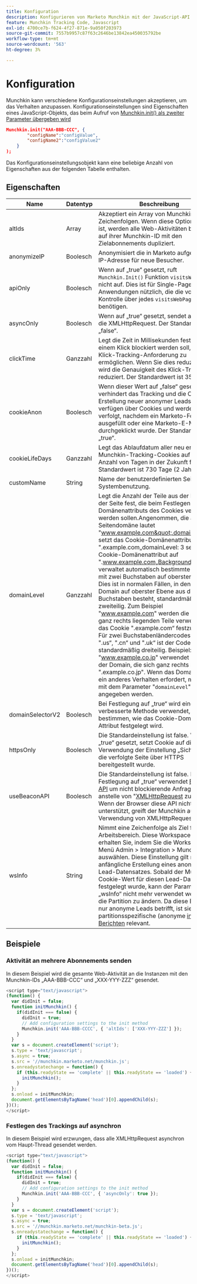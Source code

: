 ```yaml
---
title: Konfiguration
description: Konfigurieren von Marketo Munchkin mit der JavaScript-API. Erfahren Sie mehr über Munchkin.init-Einstellungen wie altIds, anonymizeIP, asyncOnly, Cookie Life, domainLevel, Beacon-API.
feature: Munchkin Tracking Code, Javascript
exl-id: 4700ce7b-f624-4f27-871e-9a050f203973
source-git-commit: 7557b9957c87f63c2646be13842ea450035792be
workflow-type: tm+mt
source-wordcount: '563'
ht-degree: 3%

---
```


# Konfiguration

Munchkin kann verschiedene Konfigurationseinstellungen akzeptieren, um das Verhalten anzupassen. Konfigurationseinstellungen sind Eigenschaften eines JavaScript-Objekts, das beim Aufruf von [Munchkin.init() als zweiter Parameter übergeben wird](api-reference.md#munchkin_init)

```json
Munchkin.init("AAA-BBB-CCC", {
        "configName":"configValue",
        "configName2":"configValue2"
    }
);
```

Das Konfigurationseinstellungsobjekt kann eine beliebige Anzahl von Eigenschaften aus der folgenden Tabelle enthalten.

## Eigenschaften

| Name | Datentyp | Beschreibung |
|---|---|---|
| altIds | Array | Akzeptiert ein Array von Munchkin ID-Zeichenfolgen. Wenn diese Option aktiviert ist, werden alle Web-Aktivitäten basierend auf ihrer Munchkin-ID mit den Zielabonnements dupliziert. |
| anonymizeIP | Boolesch | Anonymisiert die in Marketo aufgezeichnete IP-Adresse für neue Besucher. |
| apiOnly | Boolesch | Wenn auf „true“ gesetzt, ruft `Munchkin.Init()` Funktion `visitsWebPage` nicht auf. Dies ist für Single-Page-Web-Anwendungen nützlich, die die volle Kontrolle über jedes `visitsWebPage`-Ereignis benötigen. |
| asyncOnly | Boolesch | Wenn auf „true“ gesetzt, sendet asynchron die XMLHttpRequest. Der Standardwert ist „false“. |
| clickTime | Ganzzahl | Legt die Zeit in Millisekunden fest, die nach einem Klick blockiert werden soll, um die Klick-Tracking-Anforderung zu ermöglichen. Wenn Sie dies reduzieren, wird die Genauigkeit des Klick-Trackings reduziert. Der Standardwert ist 350 ms. |
| cookieAnon | Boolesch | Wenn dieser Wert auf „false“ gesetzt ist, verhindert das Tracking und die Cookie-Erstellung neuer anonymer Leads. Leads verfügen über Cookies und werden verfolgt, nachdem ein Marketo-Formular ausgefüllt oder eine Marketo-E-Mail durchgeklickt wurde. Der Standardwert ist „true“. |
| cookieLifeDays | Ganzzahl | Legt das Ablaufdatum aller neu erstellten Munchkin-Tracking-Cookies auf diese Anzahl von Tagen in der Zukunft fest. Der Standardwert ist 730 Tage (2 Jahre). |
| customName | String | Name der benutzerdefinierten Seite. Nur Systembenutzung. |
| <a name="domainlevel"></a>domainLevel | Ganzzahl | Legt die Anzahl der Teile aus der Domain der Seite fest, die beim Festlegen des Domänenattributs des Cookies verwendet werden sollen.Angenommen, die aktuelle Seitendomäne lautet &quot;www.example.com&quot;.domainLevel: 2 setzt das Cookie-Domänenattribut auf &quot;.example.com„domainLevel: 3 setzt das Cookie-Domänenattribut auf &quot;.www.example.com„Background:Munchkin verwaltet automatisch bestimmte Domains mit zwei Buchstaben auf oberster Ebene. Dies ist in normalen Fällen, in denen die Domain auf oberster Ebene aus drei Buchstaben besteht, standardmäßig zweiteilig. Zum Beispiel &quot;www.example.com&quot; werden die beiden ganz rechts liegenden Teile verwendet, um das Cookie &quot;.example.com“ festzulegen. Für zwei Buchstabenländercodes wie &quot;.jp“, &quot;.us“, &quot;.cn“ und &quot;.uk“ ist der Code standardmäßig dreiteilig. Beispiel: &quot;www.example.co.jp&quot; verwendet drei Teile der Domain, die sich ganz rechts befinden, &quot;.example.co.jp&quot;. Wenn das Domain-Muster ein anderes Verhalten erfordert, muss dies mit dem Parameter &quot;`domainLevel`&quot; angegeben werden. |
| domainSelectorV2 | Boolesch | Bei Festlegung auf „true“ wird eine verbesserte Methode verwendet, um zu bestimmen, wie das Cookie-Domain-Attribut festgelegt wird. |
| httpsOnly | Boolesch | Die Standardeinstellung ist false. Wenn auf „true“ gesetzt, setzt Cookie auf die Verwendung der Einstellung „Sicher“, wenn die verfolgte Seite über HTTPS bereitgestellt wurde. |
| useBeaconAPI | Boolesch | Die Standardeinstellung ist false. Bei Festlegung auf „true“ verwendet [Beacon-API](https://developer.mozilla.org/en-US/docs/Web/API/Beacon_API) um nicht blockierende Anfragen anstelle von &quot;[XMLHttpRequest](https://developer.mozilla.org/de-DE/docs/Web/API/XMLHttpRequest) zu senden. Wenn der Browser diese API nicht unterstützt, greift der Munchkin auf die Verwendung von XMLHttpRequest zurück. |
| wsInfo | String | Nimmt eine Zeichenfolge als Ziel für einen Arbeitsbereich. Diese Workspace-ID erhalten Sie, indem Sie die Workspace im Menü Admin > Integration > Munchkin auswählen. Diese Einstellung gilt nur für die anfängliche Erstellung eines anonymen Lead-Datensatzes. Sobald der Munchkin-Cookie-Wert für diesen Lead-Datensatz festgelegt wurde, kann der Parameter „wsInfo“ nicht mehr verwendet werden, um die Partition zu ändern. Da diese Einstellung nur anonyme Leads betrifft, ist sie nur für partitionsspezifische (anonyme [ in Web-Berichten](https://experienceleague.adobe.com/de/docs/marketo/using/product-docs/reporting/basic-reporting/report-activity/display-people-or-anonymous-visitors-in-web-reports) relevant. |

## Beispiele

### Aktivität an mehrere Abonnements senden

In diesem Beispiel wird die gesamte Web-Aktivität an die Instanzen mit den Munchkin-IDs „AAA-BBB-CCC“ und „XXX-YYY-ZZZ“ gesendet.

```javascript
<script type="text/javascript">
(function() {
  var didInit = false;
  function initMunchkin() {
    if(didInit === false) {
      didInit = true;
      // Add configuration settings to the init method
      Munchkin.init('AAA-BBB-CCCC', { 'altIds': ['XXX-YYY-ZZZ'] });
    }
  }
  var s = document.createElement('script');
  s.type = 'text/javascript';
  s.async = true;
  s.src = '//munchkin.marketo.net/munchkin.js';
  s.onreadystatechange = function() {
    if (this.readyState == 'complete' || this.readyState == 'loaded') {
      initMunchkin();
    }
  };
  s.onload = initMunchkin;
  document.getElementsByTagName('head')[0].appendChild(s);
})();
</script>
```

### Festlegen des Trackings auf asynchron

In diesem Beispiel wird erzwungen, dass alle XMLHttpRequest asynchron vom Haupt-Thread gesendet werden.

```javascript
<script type="text/javascript">
(function() {
  var didInit = false;
  function initMunchkin() {
    if(didInit === false) {
      didInit = true;
      // Add configuration settings to the init method
      Munchkin.init('AAA-BBB-CCC', { 'asyncOnly': true });
    }
  }
  var s = document.createElement('script');
  s.type = 'text/javascript';
  s.async = true;
  s.src = '//munchkin.marketo.net/munchkin-beta.js';
  s.onreadystatechange = function() {
    if (this.readyState == 'complete' || this.readyState == 'loaded') {
      initMunchkin();
    }
  };
  s.onload = initMunchkin;
  document.getElementsByTagName('head')[0].appendChild(s);
})();
</script>
```
